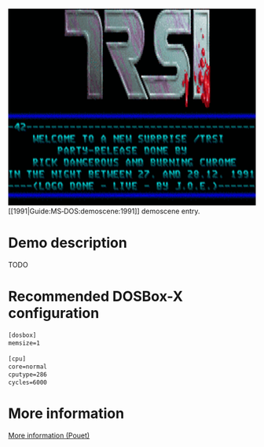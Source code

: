 <img src="images/Demoscene:Party 91 Intro for The Party by TRSI (1991).gif" width="640" height="400"><br>
[[1991|Guide:MS‐DOS:demoscene:1991]] demoscene entry.

# Demo description

TODO

# Recommended DOSBox-X configuration

    [dosbox]
    memsize=1

    [cpu]
    core=normal
    cputype=286
    cycles=6000

# More information

[More information (Pouet)](http://www.pouet.net/prod.php?which=8734)
